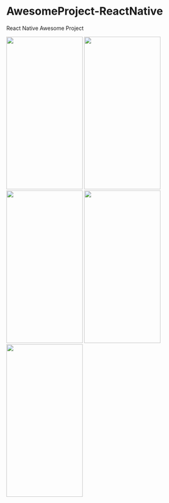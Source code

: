 # AwesomeProject-ReactNative
React Native Awesome Project

<img src="https://1.bp.blogspot.com/-3I5IjCx-C6k/X9WnTitlmPI/AAAAAAAACiI/J9HQoHuhE-IxLk4TI6yYllILrVJyOyQTwCLcBGAsYHQ/s2280/rn1.jpeg" width="200" height="400">

<img src="https://1.bp.blogspot.com/-MznBCx87xjI/X9WnTqwvpFI/AAAAAAAACiA/PJPCAbQRQk89Iv53nS7PSqInj4ZlBrIUQCLcBGAsYHQ/s2280/rn2.jpeg" width="200" height="400">

<img src="https://1.bp.blogspot.com/-ALnLBcxQNiQ/X9WnTmPElbI/AAAAAAAACiE/UtM4WXXq_E4Z9wQ7EkVI3FqEWHJYUnB5QCLcBGAsYHQ/s2280/rn3.jpeg" width="200" height="400">

<img src="https://1.bp.blogspot.com/-nx0GaMiAMjo/X9WnURZEETI/AAAAAAAACiM/knTisGTvBcAoqLddOO5SzujPjzJQYM9JwCLcBGAsYHQ/s2280/rn4.jpeg" width="200" height="400">

<img src="https://1.bp.blogspot.com/-RAD6ahP2DxE/X9WnUuckeeI/AAAAAAAACiQ/MdT94O2gbTQDEP__-8ya5uXPRg-T_TdFwCLcBGAsYHQ/s2280/rn5.jpeg" width="200" height="400">
